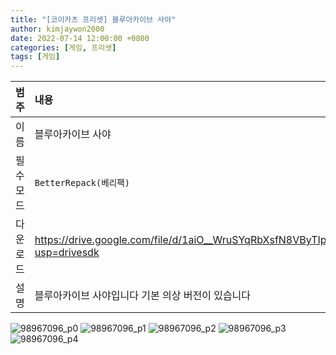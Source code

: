 ```yaml
---
title: "[코이카츠 프리셋] 블루아카이브 사야"
author: kimjaywon2000
date: 2022-07-14 12:00:00 +0800
categories: [게임, 프리셋]
tags: [게임]
---
```


| 범주             | 내용            |
|:----------------|:---------------|
| 이름             | 블루아카이브 사야 |
| 필수 모드         | `BetterRepack(베리팩)`       |
| 다운로드          | <https://drive.google.com/file/d/1aiO__WruSYqRbXsfN8VByTIpcgs1MZwX/view?usp=drivesdk> |
| 설명             | 블루아카이브 사야입니다 기본 의상 버전이 있습니다   |

![98967096_p0](https://user-images.githubusercontent.com/76558033/178939031-2ce8648e-6d90-4e87-85df-766705902ff5.png)
![98967096_p1](https://user-images.githubusercontent.com/76558033/178939048-5cfaf5b9-71a8-4bbc-92dc-aba646398b57.png)
![98967096_p2](https://user-images.githubusercontent.com/76558033/178939055-8559691c-59f7-4370-a7a7-315a46192ff5.png)
![98967096_p3](https://user-images.githubusercontent.com/76558033/178939062-04f0681d-d970-41be-9bbd-06a31c855f4d.png)
![98967096_p4](https://user-images.githubusercontent.com/76558033/178939069-eb990895-4d3a-467a-a622-84368b6708bf.png)
